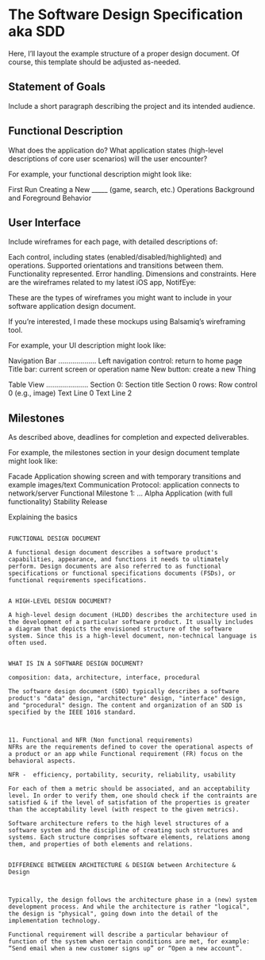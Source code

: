 # The Software Design Specification aka SDD

Here, I’ll layout the example structure of a proper design document. Of course, this template should be adjusted as-needed. 


## Statement of Goals

Include a short paragraph describing the project and its intended audience.

## Functional Description

What does the application do? What application states (high-level descriptions of core user scenarios) will the user encounter?

For example, your functional description might look like:

First Run
Creating a New _____ (game, search, etc.)
Operations
Background and Foreground Behavior


## User Interface

Include wireframes for each page, with detailed descriptions of:

Each control, including states (enabled/disabled/highlighted) and operations.
Supported orientations and transitions between them.
Functionality represented.
Error handling.
Dimensions and constraints.
Here are the wireframes related to my latest iOS app, NotifEye:

These are the types of wireframes you might want to include in your software application design document.

If you’re interested, I made these mockups using Balsamiq’s wireframing tool.

For example, your UI description might look like:

Navigation Bar
...................
Left navigation control: return to home page
Title bar: current screen or operation name
New button: create a new Thing

Table View
.....................
Section 0: Section title
Section 0 rows:
Row control 0 (e.g., image)
Text Line 0
Text Line 2


## Milestones

As described above, deadlines for completion and expected deliverables.

For example, the milestones section in your design document template might look like:

Facade Application showing screen and with temporary transitions and example images/text
Communication Protocol: application connects to network/server
Functional Milestone 1: …
Alpha Application (with full functionality)
Stability
Release



Explaining the basics

```

FUNCTIONAL DESIGN DOCUMENT

A functional design document describes a software product's capabilities, appearance, and functions it needs to ultimately perform. Design documents are also referred to as functional specifications or functional specifications documents (FSDs), or functional requirements specifications.


A HIGH-LEVEL DESIGN DOCUMENT?

A high-level design document (HLDD) describes the architecture used in the development of a particular software product. It usually includes a diagram that depicts the envisioned structure of the software system. Since this is a high-level document, non-technical language is often used.


WHAT IS IN A SOFTWARE DESIGN DOCUMENT?

composition: data, architecture, interface, procedural

The software design document (SDD) typically describes a software product's "data" design, "architecture" design, "interface" design, and "procedural" design. The content and organization of an SDD is specified by the IEEE 1016 standard.



11. Functional and NFR (Non functional requirements)
NFRs are the requirements defined to cover the operational aspects of a product or an app while Functional requirement (FR) focus on the behavioral aspects.

NFR -  efficiency, portability, security, reliability, usability

For each of them a metric should be associated, and an acceptability level. In order to verify them, one should check if the contraints are satisfied & if the level of satisfation of the properties is greater than the acceptability level (with respect to the given metrics).

Software architecture refers to the high level structures of a software system and the discipline of creating such structures and systems. Each structure comprises software elements, relations among them, and properties of both elements and relations.


DIFFERENCE BETWEEEN ARCHITECTURE & DESIGN between Architecture & Design



Typically, the design follows the architecture phase in a (new) system development process. And while the architecture is rather "logical", the design is "physical", going down into the detail of the implementation technology.

Functional requirement will describe a particular behaviour of function of the system when certain conditions are met, for example: “Send email when a new customer signs up” or “Open a new account”.
